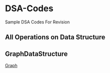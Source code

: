 
# DSA-Codes

Sample DSA Codes For Revision


## All Operations on Data Structure
 






## GraphDataStructure

 [Graph](https://github.com/neelesh67/DSA-Codes/blob/main/graph.cpp)



